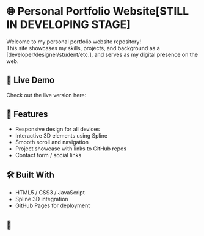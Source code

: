 # 🌐 Personal Portfolio Website[STILL IN DEVELOPING STAGE]

Welcome to my personal portfolio website repository!  
This site showcases my skills, projects, and background as a [developer/designer/student/etc.], and serves as my digital presence on the web.

## 🚀 Live Demo

Check out the live version here:

## 📌 Features

- Responsive design for all devices
- Interactive 3D elements using Spline
- Smooth scroll and navigation
- Project showcase with links to GitHub repos
- Contact form / social links

## 🛠️ Built With

- HTML5 / CSS3 / JavaScript
- Spline 3D integration
- GitHub Pages for deployment

## 📂

